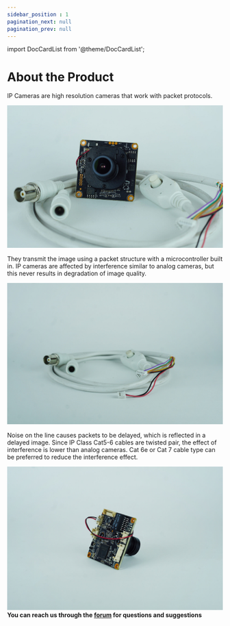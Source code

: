 ```yaml
---
sidebar_position : 1
pagination_next: null
pagination_prev: null
---
```


import DocCardList from '@theme/DocCardList';

# About the Product

IP Cameras are high resolution cameras that work with packet protocols. 

![5 MP IP Camera](./image/IP-KAMERA-e1651089737322.jpg)

They transmit the image using a packet structure with a microcontroller built in. IP cameras are affected by interference similar to analog cameras, but this never results in degradation of image quality.

![5 MP IP Camera](./image/IP-KAMERA-KABLO--e1651089500911.jpg)

 Noise on the line causes packets to be delayed, which is reflected in a delayed image. Since IP Class Cat5-6 cables are twisted pair, the effect of interference is lower than analog cameras. Cat 6e or Cat 7 cable type can be preferred to reduce the interference effect.

![5 MP IP Camera](./image/IP-KAMERA-YAN--e1651089436888.jpg)
**You can reach us through the [forum](https://forum.degzrobotics.com/) for questions and suggestions**

<DocCardList />